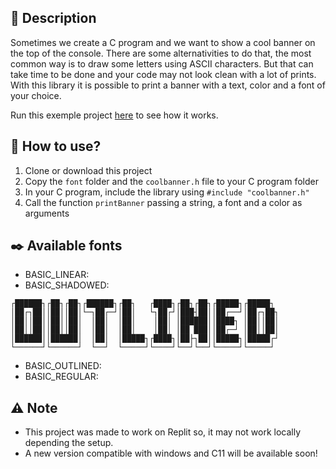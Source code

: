 ## 📜 Description

Sometimes we create a C program and we want to show a cool banner on the top of the console.
There are some alternativities to do that, the most common way is to draw some letters using ASCII characters.
But that can take time to be done and your code may not look clean with a lot of prints.
With this library it is possible to print a banner with a text, color and a font of your choice.

Run this exemple project [here](https://replit.com/@miguelbeckers/coolbanner) to see how it works.

## 🔨 How to use?

1. Clone or download this project
1. Copy the `font` folder and the `coolbanner.h` file to your C program folder
1. In your C program, include the library using `#include "coolbanner.h"`
1. Call the function `printBanner` passing a string, a font and a color as arguments

## ✒️ Available fonts

* BASIC_LINEAR:
* BASIC_SHADOWED:
```
┌██████┐┌██┐┌██┐┌██████┐┌██┐   ┌████┐┌██┐┌██┐┌█████┐┌█████┐
│██┌┐██││██││██│└─┐██┌─┘│██│   └┐██┌┘│███┤██││██┌──┘│██┌┐██┐
│██││██││██││██│  │██│  │██│    │██│ │██████││████┐ │██││██│
│██││██││██││██│  │██│  │██│    │██│ │██ ███││██┌─┘ │██││██│
│██████││██████│  │██│  │█████┐┌████┐│██├┐██││█████┐│█████┌┘
└──────┘└──────┘  └──┘  └─────┘└────┘└──┘└──┘└─────┘└─────┘
```
* BASIC_OUTLINED:
* BASIC_REGULAR:

## ⚠️ Note

* This project was made to work on Replit so, it may not work locally depending the setup.
* A new version compatible with windows and C11 will be available soon!
